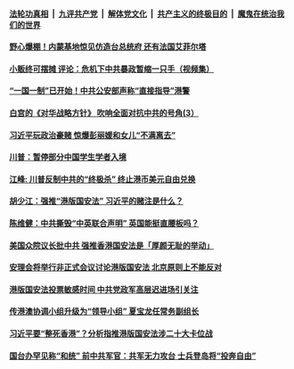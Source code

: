 ####  [法轮功真相](../../../../basic/blob/master/README.md?t=05301331) &nbsp;|&nbsp; [九评共产党](../../../../9ping.md/blob/master/README.md?t=05301331) &nbsp;|&nbsp; [解体党文化](../../../../jtdwh.md/blob/master/README.md?t=05301331)  &nbsp;|&nbsp; [共产主义的终极目的](../../../../gczydzjmd.md/blob/master/README.md?t=05301331) &nbsp;|&nbsp; [魔鬼在统治我们的世界](../../../../mgztzwmdsj.md/blob/master/README.md?t=05301331) 

#### [野心爆棚！内蒙基地惊见仿造台总统府 还有法国艾菲尔塔](../pages/soh5/384724.md?t=05301331) 
#### [小贩终可摆摊 评论：危机下中共暴政暂缩一只手（视频集）](../pages/soh5/384700.md?t=05301331) 
#### [“一国一制”已开始！中共公安部声称“直接指导”港警](../pages/soh5/384688.md?t=05301331) 
#### [白宫的《对华战略方针》 吹响全面对抗中共的号角(3）](../pages/soh5/384652.md?t=05301331) 
#### [习近平玩政治豪赌 惊爆彭丽媛和女儿“不满离去”](../pages/soh5/384676.md?t=05301331) 
#### [川普：暂停部分中国学生学者入境](../pages/soh5/384643.md?t=05301331) 
#### [江峰: 川普反制中共的“终极杀” 终止港币美元自由兑换](../pages/soh5/384634.md?t=05301331) 
#### [胡少江：强推“港版国安法”  习近平的赌注是什么？](../pages/soh5/384583.md?t=05301331) 
#### [陈维健：中共撕毁“中英联合声明”  英国能挺直腰板吗？](../pages/soh5/384571.md?t=05301331) 
#### [美国众院议长批中共 强推香港国安法是「厚颜无耻的举动」](../pages/soh5/384529.md?t=05301331) 
#### [安理会将举行非正式会议讨论港版国安法 北京原则上不能反对](../pages/soh5/384463.md?t=05301331) 
#### [港版国安法投票敏感时间 中共党政军高层迟进场引关注](../pages/soh5/384451.md?t=05301331) 
#### [传港澳协调小组升级为“领导小组”  夏宝龙任常务副组长](../pages/soh5/384436.md?t=05301331) 
#### [习近平要“整死香港”？分析指推港版国安法涉二十大卡位战](../pages/soh5/384406.md?t=05301331) 
#### [国台办罕见称“和统” 前中共军官：共军无力攻台 士兵登岛将“投奔自由”](../pages/soh5/384379.md?t=05301331) 
